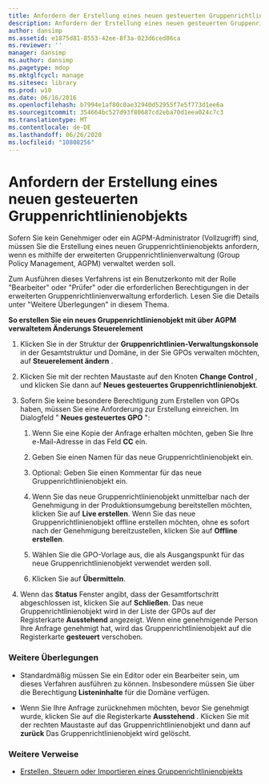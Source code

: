 ```yaml
---
title: Anfordern der Erstellung eines neuen gesteuerten Gruppenrichtlinienobjekts
description: Anfordern der Erstellung eines neuen gesteuerten Gruppenrichtlinienobjekts
author: dansimp
ms.assetid: e1875d81-8553-42ee-8f3a-023d6ced86ca
ms.reviewer: ''
manager: dansimp
ms.author: dansimp
ms.pagetype: mdop
ms.mktglfcycl: manage
ms.sitesec: library
ms.prod: w10
ms.date: 06/16/2016
ms.openlocfilehash: b7994e1af80c0ae32940d52955f7e5f773d1ee6a
ms.sourcegitcommit: 354664bc527d93f80687cd2eba70d1eea024c7c3
ms.translationtype: MT
ms.contentlocale: de-DE
ms.lasthandoff: 06/26/2020
ms.locfileid: "10808256"
---
```

# Anfordern der Erstellung eines neuen gesteuerten Gruppenrichtlinienobjekts


Sofern Sie kein Genehmiger oder ein AGPM-Administrator (Vollzugriff) sind, müssen Sie die Erstellung eines neuen Gruppenrichtlinienobjekts anfordern, wenn es mithilfe der erweiterten Gruppenrichtlinienverwaltung (Group Policy Management, AGPM) verwaltet werden soll.

Zum Ausführen dieses Verfahrens ist ein Benutzerkonto mit der Rolle "Bearbeiter" oder "Prüfer" oder die erforderlichen Berechtigungen in der erweiterten Gruppenrichtlinienverwaltung erforderlich. Lesen Sie die Details unter "Weitere Überlegungen" in diesem Thema.

**So erstellen Sie ein neues Gruppenrichtlinienobjekt mit über AGPM verwaltetem Änderungs Steuerelement**

1.  Klicken Sie in der Struktur der **Gruppenrichtlinien-Verwaltungskonsole** in der Gesamtstruktur und Domäne, in der Sie GPOs verwalten möchten, auf **Steuerelement ändern** .

2.  Klicken Sie mit der rechten Maustaste auf den Knoten **Change Control** , und klicken Sie dann auf **Neues gesteuertes Gruppenrichtlinienobjekt**.

3.  Sofern Sie keine besondere Berechtigung zum Erstellen von GPOs haben, müssen Sie eine Anforderung zur Erstellung einreichen. Im Dialogfeld " **Neues gesteuertes GPO** ":

    1.  Wenn Sie eine Kopie der Anfrage erhalten möchten, geben Sie Ihre e-Mail-Adresse in das Feld **CC** ein.

    2.  Geben Sie einen Namen für das neue Gruppenrichtlinienobjekt ein.

    3.  Optional: Geben Sie einen Kommentar für das neue Gruppenrichtlinienobjekt ein.

    4.  Wenn Sie das neue Gruppenrichtlinienobjekt unmittelbar nach der Genehmigung in der Produktionsumgebung bereitstellen möchten, klicken Sie auf **Live erstellen**. Wenn Sie das neue Gruppenrichtlinienobjekt offline erstellen möchten, ohne es sofort nach der Genehmigung bereitzustellen, klicken Sie auf **Offline erstellen**.

    5.  Wählen Sie die GPO-Vorlage aus, die als Ausgangspunkt für das neue Gruppenrichtlinienobjekt verwendet werden soll.

    6.  Klicken Sie auf **Übermitteln**.

4.  Wenn das **Status** Fenster angibt, dass der Gesamtfortschritt abgeschlossen ist, klicken Sie auf **Schließen**. Das neue Gruppenrichtlinienobjekt wird in der Liste der GPOs auf der Registerkarte **Ausstehend** angezeigt. Wenn eine genehmigende Person Ihre Anfrage genehmigt hat, wird das Gruppenrichtlinienobjekt auf die Registerkarte **gesteuert** verschoben.

### Weitere Überlegungen

-   Standardmäßig müssen Sie ein Editor oder ein Bearbeiter sein, um dieses Verfahren ausführen zu können. Insbesondere müssen Sie über die Berechtigung **Listeninhalte** für die Domäne verfügen.

-   Wenn Sie Ihre Anfrage zurücknehmen möchten, bevor Sie genehmigt wurde, klicken Sie auf die Registerkarte **Ausstehend** . Klicken Sie mit der rechten Maustaste auf das Gruppenrichtlinienobjekt und dann auf **zurück** Das Gruppenrichtlinienobjekt wird gelöscht.

### Weitere Verweise

-   [Erstellen, Steuern oder Importieren eines Gruppenrichtlinienobjekts](creating-controlling-or-importing-a-gpo-editor.md)

 

 





